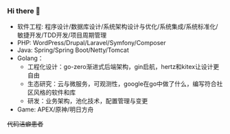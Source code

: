### Hi there 👋

 - 软件工程: 程序设计/数据库设计/系统架构设计与优化/系统集成/系统标准化/敏捷开发/TDD开发/项目周期管理
 - PHP: WordPress/Drupal/Laravel/Symfony/Composer
 - Java: Spring/Spring Boot/Netty/Tomcat 
 - Golang：
    - 工程化设计：go-zero渐进式后端架构，gin启航，hertz和kitex让设计更自由
    - 生态研究：云与微服务，可观测性，google在go中做了什么，编写符合社区风格的软件和库
    - 研发：业务架构，池化技术，配置管理与变更
 - Game: APEX/原神/明日方舟
 
 
~~代码洁癖患者~~


